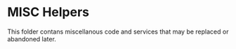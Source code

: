# MISC Helpers
This folder contans miscellanous code and services that may be replaced or abandoned later.